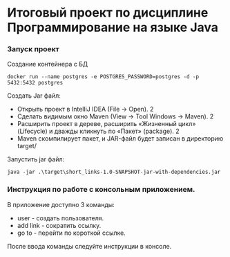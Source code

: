 # Итоговый проект по дисциплине Программирование на языке Java

### Запуск проект
Создание контейнера с БД
```
docker run --name postgres -e POSTGRES_PASSWORD=postgres -d -p 5432:5432 postgres
```
Создать Jar файл:
- Открыть проект в IntelliJ IDEA (File → Open). 2
- Сделать видимым окно Maven (View → Tool Windows → Maven). 2
- Расширить проект в дереве, расширить «Жизненный цикл» (Lifecycle) и дважды кликнуть по «Пакет» (package). 2
- Maven скомпилирует пакет, и JAR-файл будет записан в директорию target/

Запустить jar файл:
```
java -jar .\target\short_links-1.0-SNAPSHOT-jar-with-dependencies.jar
```

### Инструкция по работе с консольным приложением.
В приложение доступно 3 команды:

* user - создать пользователя.
* add link - сократить ссылку.
* go to - перейти по короткой ссылке.

После ввода команды следуйте инструкции в консоле.

